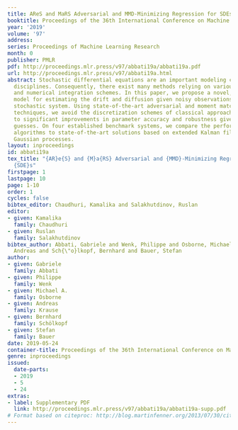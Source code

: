 ```yaml
---
title: AReS and MaRS Adversarial and MMD-Minimizing Regression for SDEs
booktitle: Proceedings of the 36th International Conference on Machine Learning
year: '2019'
volume: '97'
address: 
series: Proceedings of Machine Learning Research
month: 0
publisher: PMLR
pdf: http://proceedings.mlr.press/v97/abbati19a/abbati19a.pdf
url: http://proceedings.mlr.press/v97/abbati19a.html
abstract: Stochastic differential equations are an important modeling class in many
  disciplines. Consequently, there exist many methods relying on various discretization
  and numerical integration schemes. In this paper, we propose a novel, probabilistic
  model for estimating the drift and diffusion given noisy observations of the underlying
  stochastic system. Using state-of-the-art adversarial and moment matching inference
  techniques, we avoid the discretization schemes of classical approaches. This leads
  to significant improvements in parameter accuracy and robustness given random initial
  guesses. On four established benchmark systems, we compare the performance of our
  algorithms to state-of-the-art solutions based on extended Kalman filtering and
  Gaussian processes.
layout: inproceedings
id: abbati19a
tex_title: "{AR}e{S} and {M}a{RS} Adversarial and {MMD}-Minimizing Regression for
  {SDE}s"
firstpage: 1
lastpage: 10
page: 1-10
order: 1
cycles: false
bibtex_editor: Chaudhuri, Kamalika and Salakhutdinov, Ruslan
editor:
- given: Kamalika
  family: Chaudhuri
- given: Ruslan
  family: Salakhutdinov
bibtex_author: Abbati, Gabriele and Wenk, Philippe and Osborne, Michael A. and Krause,
  Andreas and Sch{\"o}lkopf, Bernhard and Bauer, Stefan
author:
- given: Gabriele
  family: Abbati
- given: Philippe
  family: Wenk
- given: Michael A.
  family: Osborne
- given: Andreas
  family: Krause
- given: Bernhard
  family: Schölkopf
- given: Stefan
  family: Bauer
date: 2019-05-24
container-title: Proceedings of the 36th International Conference on Machine Learning
genre: inproceedings
issued:
  date-parts:
  - 2019
  - 5
  - 24
extras:
- label: Supplementary PDF
  link: http://proceedings.mlr.press/v97/abbati19a/abbati19a-supp.pdf
# Format based on citeproc: http://blog.martinfenner.org/2013/07/30/citeproc-yaml-for-bibliographies/
---
```

